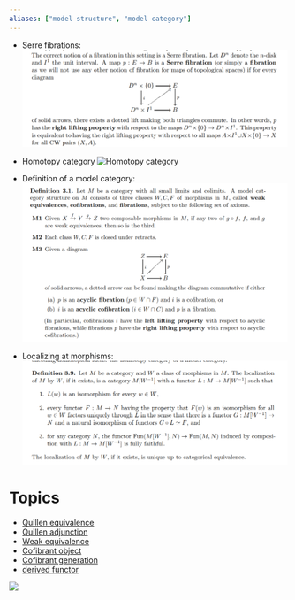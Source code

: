 ```yaml
---
aliases: ["model structure", "model category"]
---
```


- Serre fibrations:
![](attachments/Pasted%20image%2020210505014324.png)

- Homotopy category
![Homotopy category](figures/image_2021-03-25-00-45-13.png)

- Definition of a model category:
![](attachments/Pasted%20image%2020210505015517.png)

- Localizing at morphisms:
![](attachments/Pasted%20image%2020210505015835.png)

# Topics

- [Quillen equivalence](Quillen%20equivalence)
- [Quillen adjunction](Quillen%20adjunction)
- [Weak equivalence](Weak%20equivalence.md)
- [Cofibrant object](Cofibrant%20object)
- [Cofibrant generation](Cofibrant%20generation)
- [derived functor](derived%20functor)

![](category%20theory.md#^72ca2f)